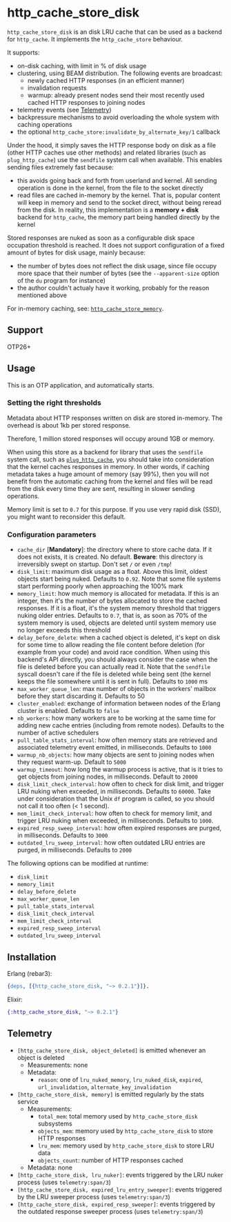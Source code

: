 http_cache_store_disk
=====

`http_cache_store_disk` is an disk LRU cache that can be used as a backend for `http_cache`.
It implements the `http_cache_store` behaviour.

It supports:
- on-disk caching, with limit in % of disk usage
- clustering, using BEAM distribution. The following events are broadcast:
  - newly cached HTTP responses (in an efficient manner)
  - invalidation requests
  - warmup: already present nodes send their most recently used cached HTTP responses to joining nodes
- telemetry events (see [Telemetry](#telemetry))
- backpressure mechanisms to avoid overloading the whole system with caching operations
- the optional `http_cache_store:invalidate_by_alternate_key/1` callback

Under the hood, it simply saves the HTTP response body on disk as a file (other HTTP caches use other methods)
and related libraries (such as `plug_http_cache`) use the `sendfile` system call when available.
This enables sending files extremely fast because:
- this avoids going back and forth from userland and kernel. All sending operation is done in the
kernel, from the file to the socket directly
- read files are cached in-memory by the kernel. That is, popular content will keep in memory and
send to the socket direct, without being reread from the disk. In reality, this implementation is
a **memory + disk** backend for `http_cache`, the memory part being handled directly by the kernel

Stored responses are nuked as soon as a configurable disk space occupation threshold is reached.
It does not support configuration of a fixed amount of bytes for disk usage, mainly because:
- the number of bytes does not reflect the disk usage, since file occupy more space that their
number of bytes (see the `--apparent-size` option of the `du` program for instance)
- the author couldn't actualy have it working, probably for the reason mentioned above

For in-memory caching, see: [`http_cache_store_memory`](https://github.com/tanguilp/http_cache_store_memory).

## Support

OTP26+

## Usage

This is an OTP application, and automatically starts.

### Setting the right thresholds

Metadata about HTTP responses written on disk are stored in-memory. The overhead is about 1kb per
stored response.

Therefore, 1 million stored responses will occupy around 1GB or memory.

When using this store as a backend for library that uses the `sendfile` system call,
such as [`plug_http_cache`](https://github.com/tanguilp/plug_http_cache), you should take into
consideration that the kernel caches responses in memory. In other words, if caching metadata
takes a huge amount of memory (say 99%), then you will not benefit from the automatic caching
from the kernel and files will be read from the disk every time they are sent, resulting in
slower sending operations.

Memory limit is set to `0.7` for this purpose. If you use very rapid disk (SSD), you might want to
reconsider this default.

### Configuration parameters

- `cache_dir` [**Mandatory**]: the directory where to store cache data. If it does not exists, it is
created. No default. **Beware**: this directory is irreversibly swept on startup. Don't set `/` or
even `/tmp`!
- `disk_limit`: maximum disk usage as a float. Above this limit, oldest objects start being nuked.
Defaults to `0.92`. Note that some file systems start performing poorly when approaching the 100%
mark
- `memory_limit`: how much memory is allocated for metadata.
If this is an integer, then it's the number of bytes allocated to store the cached
responses. If it is a float, it's the system memory threshold that triggers nuking older entries.
Defaults to `0.7`, that is, as soon as 70% of the system memory is used, objects are deleted until
system memory use no longer exceeds this threshold
- `delay_before_delete`: when a cached object is deleted, it's kept on disk for some time to allow
reading the file content before deletion (for example from your code) and avoid race condition.
When using this backend's API directly, you should always consider the case when the file is deleted
before you can actually read it. Note that the `sendfile` syscall doesn't care if the file is deleted
while being sent (the kernel keeps the file somewhere until it is sent in full). Defaults to
`1000` ms
- `max_worker_queue_len`: max number of objects in the workers' mailbox before they start
discarding it. Defaults to 50
- `cluster_enabled`: exchange of information between nodes of the Erlang cluster is enabled.
Defaults to `false`
- `nb_workers`: how many workers are to be working at the same time for adding new cache
entries (including from remote nodes). Defaults to the number of active schedulers
- `pull_table_stats_interval`: how often memory stats are retrieved and associated telemetry event
emitted, in milliseconds. Defaults to `1000`
- `warmup_nb_objects`: how many objects are sent to joining nodes when they request warm-up.
Default to `5000`
- `warmup_timeout`: how long the warmup process is active, that is it tries to get objects from
joining nodes, in milliseconds. Default to `20000`
- `disk_limit_check_interval`: how often to check for disk limit, and trigger LRU nuking when
exceeded, in milliseconds. Defaults to `60000`. Take under consideration that the Unix `df` program
is called, so you should not call it too often (< 1 second).
- `mem_limit_check_interval`: how often to check for memory limit, and trigger LRU nuking when
exceeded, in milliseconds. Defaults to `1000`.
- `expired_resp_sweep_interval`: how often expired responses are purged, in milliseconds.
Defaults to `3000`
- `outdated_lru_sweep_interval`: how often outdated LRU entries are purged, in milliseconds.
Defaults to `2000`

The following options can be modified at runtime:
- `disk_limit`
- `memory_limit`
- `delay_before_delete`
- `max_worker_queue_len`
- `pull_table_stats_interval`
- `disk_limit_check_interval`
- `mem_limit_check_interval`
- `expired_resp_sweep_interval`
- `outdated_lru_sweep_interval`

## Installation

Erlang (rebar3):

```erlang
{deps, [{http_cache_store_disk, "~> 0.2.1"}]}.
```

Elixir:

```elixir
{:http_cache_store_disk, "~> 0.2.1"}
```

## Telemetry

- `[http_cache_store_disk, object_deleted]` is emitted whenever an object is deleted
  - Measurements: none
  - Metadata:
    - `reason`: one of `lru_nuked_memory`, `lru_nuked_disk`, `expired`, `url_invalidation`, `alternate_key_invalidation`
- `[http_cache_store_disk, memory]` is emitted regularly by the stats service
  - Measurements:
    - `total_mem`: total memory used by `http_cache_store_disk` subsystems
    - `objects_mem`: memory used by `http_cache_store_disk` to store HTTP responses
    - `lru_mem`: memory used by `http_cache_store_disk` to store LRU data
    - `objects_count`: number of HTTP responses cached
  - Metadata: none
- `[http_cache_store_disk, lru_nuker]`: events triggered by the LRU nuker process
(uses `telemetry:span/3`)
- `[http_cache_store_disk, expired_lru_entry_sweeper]`: events triggered by the LRU sweeper process
(uses `telemetry:span/3`)
- `[http_cache_store_disk, expired_resp_sweeper]`: events triggered by the outdated response
sweeper process (uses `telemetry:span/3`)
